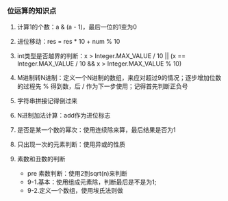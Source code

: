 ### 位运算的知识点
1. 计算1的个数：a & (a - 1)，最后一位的1变为0

2. 进位移动：res = res * 10 + num % 10
3. int类型是否越界的判断：x > Integer.MAX_VALUE / 10 || (x == Integer.MAX_VALUE / 10 && x > Integer.MAX_VALUE % 10)
4. M进制转N进制：定义一个N进制的数组，来应对超过9的情况；逐步增加位数的过程先 % 得到数，后 / 作为下一步使用；记得首先判断正负号
5. 字符串拼接记得倒过来
6. N进制加法计算：add作为进位标志
7. 是否是某一个数的幂次：使用连续除来算，最后结果是否为1
8. 只出现一次的元素判断：使用异或的性质
9. 素数和丑数的判断
    - pre 素数判断：使用2到sqrt(n)来判断
    - 9-1.基本：使用组成元素除，判断最后是不是为1;
    - 9-2.定义一个数组，使用埃氏法则做